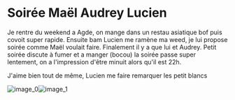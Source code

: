 # Soirée Maël Audrey Lucien
Je rentre du weekend a Agde, on mange dans un restau asiatique bof puis covoit super rapide. Ensuite bam Lucien me ramène ma weed, je lui propose soirée comme Maël voulait faire. Finalement il y a que lui et Audrey. Petit soirée discute à fumer et a manger (bocou) la soirée passe super lentement, on a l'impression d'être minuit alors qu'il est 22h.

J'aime bien tout de même, Lucien me faire remarquer les petit blancs 

![image_0](images/image_63.jpg)![image_1](images/image_64.jpg)